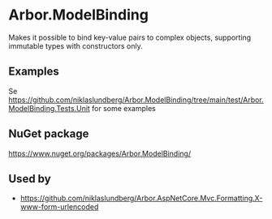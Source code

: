 # Arbor.ModelBinding

Makes it possible to bind key-value pairs to complex objects, supporting immutable types with constructors only.

## Examples

Se https://github.com/niklaslundberg/Arbor.ModelBinding/tree/main/test/Arbor.ModelBinding.Tests.Unit for some examples

## NuGet package

https://www.nuget.org/packages/Arbor.ModelBinding/

## Used by

* https://github.com/niklaslundberg/Arbor.AspNetCore.Mvc.Formatting.X-www-form-urlencoded
